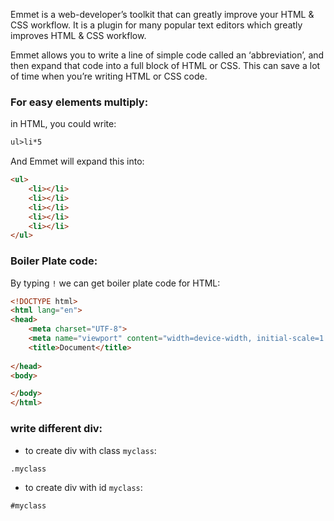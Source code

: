 
Emmet is a web-developer’s toolkit that can greatly improve your HTML & CSS workflow. It is a plugin for many popular text editors which greatly improves HTML & CSS workflow.

Emmet allows you to write a line of simple code called an ‘abbreviation’, and then expand that code into a full block of HTML or CSS. This can save a lot of time when you’re writing HTML or CSS code.

### For easy elements multiply:

in HTML, you could write:

```html
ul>li*5
```
And Emmet will expand this into:
```html
<ul>
    <li></li>
    <li></li>
    <li></li>
    <li></li>
    <li></li>
</ul>
```

### Boiler Plate code:

By typing `!`  we can get boiler plate code for HTML:

```html
<!DOCTYPE html>
<html lang="en">
<head>
    <meta charset="UTF-8">
    <meta name="viewport" content="width=device-width, initial-scale=1.0">
    <title>Document</title>
    
</head>
<body>

</body>
</html>


```

### write different div:

- to create div with class `myclass`:
```html
.myclass

```

- to create div with id `myclass`:
```html
#myclass
```


